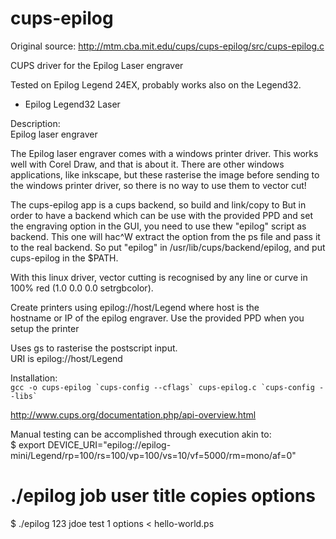 cups-epilog
===========
Original source: http://mtm.cba.mit.edu/cups/cups-epilog/src/cups-epilog.c

CUPS driver for the Epilog Laser engraver  

Tested on Epilog Legend 24EX, probably works also on the Legend32.
 * Epilog Legend32 Laser  
  
 Description:  
 Epilog laser engraver  
  
 The Epilog laser engraver comes with a windows printer driver. This works  
 well with Corel Draw, and that is about it. There are other windows  
 applications, like inkscape, but these rasterise the image before sending to  
 the windows printer driver, so there is no way to use them to vector cut!  
  
 The cups-epilog app is a cups backend, so build and link/copy to
 But in order to have a backend which can be use with the provided PPD and set the 
 engraving option in the GUI, you need to use thew "epilog" script as backend.
 This one will hac^W extract the option from the ps file and pass it to the real
 backend. So put "epilog" in /usr/lib/cups/backend/epilog, and put 
 cups-epilog in the $PATH. 
  
 With this linux driver, vector cutting is recognised by any line or curve in  
 100% red (1.0 0.0 0.0 setrgbcolor).  
  
 Create printers using epilog://host/Legend where host is the  
 hostname or IP of the epilog engraver. Use the provided PPD when you setup the printer
 
 Uses gs to rasterise the postscript input.  
 URI is epilog://host/Legend
 
Installation:  
 ``gcc -o cups-epilog `cups-config --cflags` cups-epilog.c `cups-config --libs` ``

 http://www.cups.org/documentation.php/api-overview.html  

 Manual testing can be accomplished through execution akin to:  
 $ export DEVICE_URI="epilog://epilog-mini/Legend/rp=100/rs=100/vp=100/vs=10/vf=5000/rm=mono/af=0"  
 # ./epilog job user title copies options  
 $ ./epilog 123 jdoe test 1 options < hello-world.ps  
  
